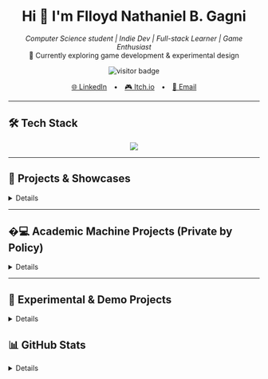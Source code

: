 <h1 align="center">Hi 👋 I'm Flloyd Nathaniel B. Gagni</h1>
<p align="center">
  <em>Computer Science student | Indie Dev | Full-stack Learner | Game Enthusiast</em><br>
  🌱 Currently exploring game development & experimental design
</p>

<p align="center">
  <img src="https://komarev.com/ghpvc/?username=flloydgagni&style=flat-square&color=brightgreen" alt="visitor badge"/>
</p>

<p align="center">
  <a href="https://www.linkedin.com/in/flloyd-nathaniel-gagni/" style="margin: 0 10px">🌐 LinkedIn</a> •
  <a href="https://por0dox.itch.io/" style="margin: 0 10px">🎮 Itch.io</a> •
  <a href="mailto:fnbg720@gmail.com" style="margin: 0 10px">📧 Email</a>
</p>

---

## 🛠 Tech Stack

<p align="center">
  <img src="https://skillicons.dev/icons?i=godot,php,laravel,livewire,html,css,js,mysql,git,github,vscode,python,c" />
</p>

---

## 🎨 Projects & Showcases
<details>
  
  ### 🕹️ [Bin There, Sorted That](https://por0dox.itch.io/bin-there-sorted-that)
  A fun environmental game built for **Earth Day 2024**.  
  Take on the role of eco-warriors sorting plastics to save the planet from pollution!
  
  🔗 Hosted on [Itch.io – por0dox](https://por0dox.itch.io/)
  
  ---
  
  ### 🕒 TAPSA: Time-Attendance Portal for Student Assistants
  Commissioned by **University of the Philippines Baguio – Office of Student Affairs**
  
  > A Laravel & Livewire-based system for recording and managing DTRs (Daily Time Records) of Student Assistants.
  
  ⚠️ **Note:** Demo version available upon request.  
  📁 Source code is private due to institutional sensitivity.
  
</details>

  ---

  ## �‍💻 Academic Machine Projects (Private by Policy)
  
<details>
  
  These projects were developed as academic submissions and are **not publicly visible** in adherence to university policies. However, they showcase a wide range of topics from systems, algorithms, and programming languages:
  
  - 🧬 *Game of Life* in C – simulations and cellular automata  
  - 📚 *Library Management System* – built using basic Data Structures  
  - 🧠 *Nand2Tetris* – logic gates to CPU construction  
  - 📈 *0-1 Knapsack Analysis* – brute force, greedy, and dynamic programming  
  - 🧮 *Propositional Logic Compiler* – truth table generator with parser + evaluator  
  - 🔢 *Numerical Methods Toolkit* in Python – root finding, systems of equations, interpolation, and more  
  - 🔐 *Pollux Cipher + Prime Generator* – encryption experiments with 300–1500 digit primes  
  
  📝 Hosted on: [GitHub @ElemP20](https://github.com/ElemP20)

</details>

  ---
  
  ## 🧪 Experimental & Demo Projects
<details>
  
  - 🎨 [ColorPass – Public Demo (Soon)](https://github.com/flloydgagni/colorpass-public-demo)  
    Encode passwords into beautiful color sequences for easy visualization and sharing.
  
  > Want the full version? Email or message me — I’ll be happy to give you a walkthrough.

</details>

## 📊 GitHub Stats
<details>
  <p align="center">
    <!-- Modified line below: Added count_private=true -->
    <img src="https://github-readme-stats-flloyd-nathaniel-gagnis-projects.vercel.app/api?username=FlloydGagni&show_icons=true&theme=radical&count_private=true" />
    <img src="https://github-readme-streak-stats.herokuapp.com?user=flloydgagni&theme=radical&date_format=M%20j%5B%2C%20Y%5D" />   
  </p>
</details>
